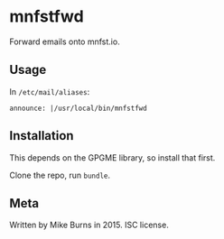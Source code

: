 mnfstfwd
========

Forward emails onto mnfst.io.

Usage
-----

In `/etc/mail/aliases`:

```
announce: |/usr/local/bin/mnfstfwd
```

Installation
------------

This depends on the GPGME library, so install that first.

Clone the repo, run `bundle`.

Meta
----

Written by Mike Burns in 2015. ISC license.
